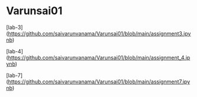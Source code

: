 # Varunsai01
[lab-3] (https://github.com/saivarunvanama/Varunsai01/blob/main/assignment3.ipynb)

[lab-4] (https://github.com/saivarunvanama/Varunsai01/blob/main/assignment_4.ipynb)

[lab-7] (https://github.com/saivarunvanama/Varunsai01/blob/main/assignment7.ipynb)
